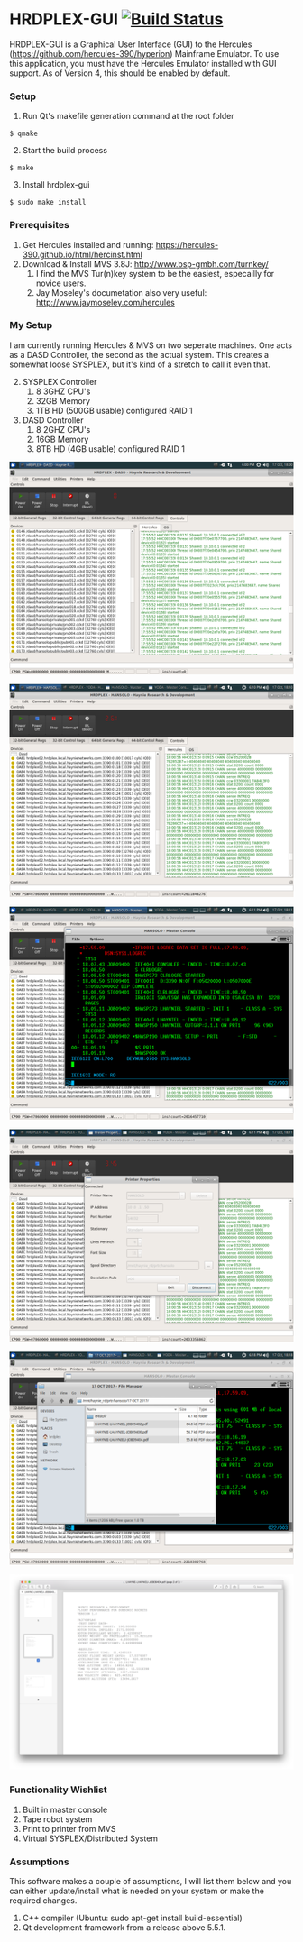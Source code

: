 # HRDPLEX-GUI [![Build Status](https://api.travis-ci.org/Haynie-Research-and-Development/hrdplex-gui.svg?branch=master)](https://travis-ci.org/Haynie-Research-and-Development/hrdplex-gui)
HRDPLEX-GUI is a Graphical User Interface (GUI) to the Hercules (https://github.com/hercules-390/hyperion) Mainframe Emulator. To use this application, you must have the Hercules Emulator installed with GUI support. As of Version 4, this should be enabled by default.


### Setup
1. Run Qt's makefile generation command at the root folder
```
$ qmake
```
2. Start the build process
```
$ make
```
3. Install hrdplex-gui
```
$ sudo make install
```

### Prerequisites
1. Get Hercules installed and running: https://hercules-390.github.io/html/hercinst.html
2. Download & Install MVS 3.8J: http://www.bsp-gmbh.com/turnkey/
   1. I find the MVS Tur(n)key system to be the easiest, especailly for novice users.
   2. Jay Moseley's documetation also very useful: http://www.jaymoseley.com/hercules
   
### My Setup
I am currently running Hercules & MVS on two seperate machines. One acts as a DASD Controller, the second as the actual system. This creates a somewhat loose SYSPLEX, but it's kind of a stretch to call it even that. 

2. SYSPLEX Controller
   1. 8 3GHZ CPU's
   2. 32GB Memory
   3. 1TB HD (500GB usable) configured RAID 1
1. DASD Controller
   1. 8 2GHZ CPU's
   2. 16GB Memory
   3. 8TB HD (4GB usable) configured RAID 1
   
![Screenshot of DASD Controller](https://raw.githubusercontent.com/Haynie-Research-and-Development/hrdplex-gui/master/screenshots/dasd-controller.png)

![Screenshot of SYSPLEX Controller 1](https://raw.githubusercontent.com/Haynie-Research-and-Development/hrdplex-gui/master/screenshots/sysplex-controller-1.png)

![Screenshot of SYSPLEX Controller 2](https://raw.githubusercontent.com/Haynie-Research-and-Development/hrdplex-gui/master/screenshots/sysplex-controller-2.png)

![Screenshot of Printer 1](https://raw.githubusercontent.com/Haynie-Research-and-Development/hrdplex-gui/master/screenshots/printer-1.png)

![Screenshot of Printer 2](https://raw.githubusercontent.com/Haynie-Research-and-Development/hrdplex-gui/master/screenshots/printer-2.png)

![Screenshot of Printer 3](https://raw.githubusercontent.com/Haynie-Research-and-Development/hrdplex-gui/master/screenshots/printer-3.png)
   
### Functionality Wishlist
1. Built in master console
2. Tape robot system
3. Print to printer from MVS
4. Virtual SYSPLEX/Distributed System

### Assumptions
This software makes a couple of assumptions, I will list them below and you can either update/install
what is needed on your system or make the required changes. 

1. C++ compiler (Ubuntu: sudo apt-get install build-essential)
2. Qt development framework from a release above 5.5.1.
